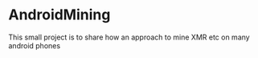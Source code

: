 # AndroidMining
 This small project is to share how  an approach to mine XMR etc on many android phones
